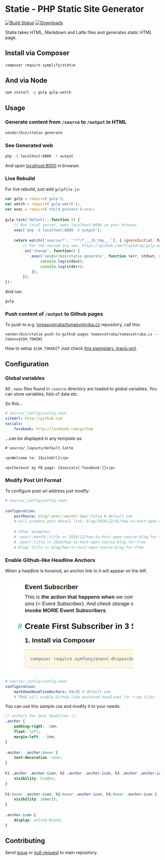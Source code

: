 # Statie - PHP Static Site Generator

[![Build Status](https://img.shields.io/travis/Symplify/Statie/master.svg?style=flat-square)](https://travis-ci.org/Symplify/Statie)
[![Downloads](https://img.shields.io/packagist/dt/symplify/statie.svg?style=flat-square)](htptps://packagist.org/packages/symplify/statie)


Statie takes HTML, Markdown and Latte files and generates static HTML page.

## Install via Composer

```bash
composer require symplify/statie
```

## And via Node

```bash
npm install -g gulp gulp-watch
```

## Usage

### Generate content from `/source` to `/output` in HTML

```bash
vendor/bin/statie generate
```

### See Generated web

```bash
php -S localhost:8000 -t output
```

And open [localhost:8000](http://localhost:8000) in browser.

### Live Rebuild

For live rebuild, just add `gulpfile.js`:

```javascript
var gulp = require('gulp');
var watch = require('gulp-watch');
var exec = require('child_process').exec;

gulp.task('default', function () {
    // Run local server, open localhost:8000 in your browser
    exec('php -S localhost:8000 -t output');

    return watch(['source/*', '!**/*___jb_tmp___'], { ignoreInitial: false })
        // For the second arg see: https://github.com/floatdrop/gulp-watch/issues/242#issuecomment-230209702
        .on('change', function() {
            exec('vendor/bin/statie generate', function (err, stdout, stderr) {
                console.log(stdout);
                console.log(stderr);
            });
        });
});
```

And run:

```bash
gulp
```



### Push content of `/output` to Github pages

To push to e.g. [tomasvotruba/tomasvotruba.cz](https://github.com/TomasVotruba/tomasvotruba.cz) repository, call this:

```
vendor/bin/statie push-to-github-pages tomasvotruba/tomasvotruba.cz --token=${GH_TOKEN}
```

How to setup `${GH_TOKEN}`? Just check [this exemplary .travis.yml](https://github.com/TomasVotruba/tomasvotruba.cz/blob/fddcbe9298ae376145622d735e1408ece447ea09/.travis.yml#L9-L26).

 
## Configuration

### Global variables

All `.neon` files found in `/source` directory are loaded to global variables.
You can store variables, lists of data etc.

So this...

```yaml
# source/_config/config.neon
siteUrl: http://github.com
socials:
    facebook: http://facebook.com/github
```

...can be displayed in any template as:

```twig
# source/_layouts/default.latte

<p>Welcome to: {$siteUrl}</p>

<p>Checkout my FB page: {$socials['facebook']}</p>
```

### Modify Post Url Format

To configure post url address just modify:

```yaml
# source/_config/config.neon

configuration:
    postRoute: blog/:year/:month/:day/:title # default one
    # will produce post detail link: blog/2016/12/01/how-to-host-open-source-blog-for-free
    
    # other examples:
    # :year/:month/:title => 2016/12/how-to-host-open-source-blog-for-free
    # :year/:title => 2016/how-to-host-open-source-blog-for-free
    # blog/:title => blog/how-to-host-open-source-blog-for-free
```


### Enable Github-like Headline Anchors

When a headline is hovered, an anchor link to it will appear on the left.

![Headline Anchors](docs/github-like-headline-anchors.png)
 
```yaml
# source/_config/config.neon
configuration:   
    markdownHeadlineAnchors: FALSE # default one
    # TRUE will enable Github-like anchored headlines for *.md files     
```

You can use this sample css and modify it to your needs:

```css
/* anchors for post headlines */
.anchor {
    padding-right: .3em;
    float: left;
    margin-left: -.9em;
}

.anchor, .anchor:hover {
    text-decoration: none;
}

h1 .anchor .anchor-icon, h2 .anchor .anchor-icon, h3 .anchor .anchor-icon {
    visibility: hidden;
}

h1:hover .anchor-icon, h2:hover .anchor-icon, h3:hover .anchor-icon {
    visibility: inherit;
}

.anchor-icon {
    display: inline-block;
}
```


## Contributing

Send [issue](https://github.com/Symplify/Symplify/issues) or [pull-request](https://github.com/Symplify/Symplify/pulls) to main repository.
